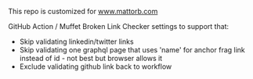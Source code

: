 This repo is customized for www.mattorb.com

GitHub Action / Muffet Broken Link Checker settings to support that:
* Skip validating linkedin/twitter links
* Skip validating one graphql page that uses 'name' for anchor frag link instead of id - not best but browser allows it
* Exclude validating github link back to workflow
